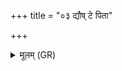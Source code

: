 +++
title = "०३ द्यौष् टे पिता"

+++
<details><summary>मूलम् (GR)</summary>

द्यौष् टे पिता पृथिवी माता  
जरां मृत्युं कृणुतं दीर्घम् आयुः ।  
यथा जीवा अदित्या उपस्थे  
प्राणापानाभ्यां गुपितः शतं हिमाः ॥
</details>